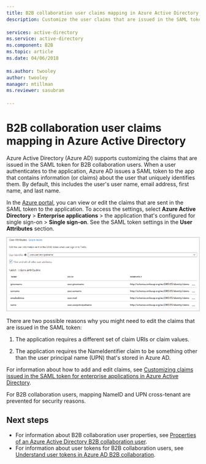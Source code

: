 ```yaml
---
title: B2B collaboration user claims mapping in Azure Active Directory | Microsoft Docs
description: Customize the user claims that are issued in the SAML token for Azure Active Directory (Azure AD) B2B users.

services: active-directory
ms.service: active-directory
ms.component: B2B
ms.topic: article
ms.date: 04/06/2018

ms.author: twooley
author: twooley
manager: mtillman
ms.reviewer: sasubram

---
```


# B2B collaboration user claims mapping in Azure Active Directory

Azure Active Directory (Azure AD) supports customizing the claims that are issued in the SAML token for B2B collaboration users. When a user authenticates to the application, Azure AD issues a SAML token to the app that contains information (or claims) about the user that uniquely identifies them. By default, this includes the user's user name, email address, first name, and last name.

In the [Azure portal](https://portal.azure.com), you can view or edit the claims that are sent in the SAML token to the application. To access the settings, select **Azure Active Directory** > **Enterprise applications** > the application that's configured for single sign-on > **Single sign-on**. See the SAML token settings in the **User Attributes** section.

![Shows the SAML token attributes in the UI](media/active-directory-b2b-claims-mapping/view-claims-in-saml-token.png)

There are two possible reasons why you might need to edit the claims that are issued in the SAML token:

1. The application requires a different set of claim URIs or claim values.

2. The application requires the NameIdentifier claim to be something other than the user principal name (UPN) that's stored in Azure AD.

For information about how to add and edit claims, see [Customizing claims issued in the SAML token for enterprise applications in Azure Active Directory](develop/active-directory-saml-claims-customization.md).

For B2B collaboration users, mapping NameID and UPN cross-tenant are prevented for security reasons.

## Next steps

- For information about B2B collaboration user properties, see [Properties of an Azure Active Directory B2B collaboration user](active-directory-b2b-user-properties.md).
- For information about user tokens for B2B collaboration users, see [Understand user tokens in Azure AD B2B collaboration](active-directory-b2b-user-token.md).

